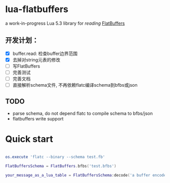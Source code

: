 # lua-flatbuffers

a work-in-progress Lua 5.3 library for *reading* [FlatBuffers][flatbuffers]

## 开发计划：

* [x] buffer.read: 检查buffer边界范围
* [x] 去掉对string元表的修改
* [ ] 写FlatBuffers
* [ ] 完善测试
* [ ] 完善文档
* [ ] 直接解析schema文件, 不再依赖flatc编译schema到bfbs或json

## TODO

* parse schema, do not depend flatc to compile schema to bfbs/json
* flatbuffers write support

# Quick start


```lua

os.execute 'flatc --binary --schema test.fb'

FlatBuffersSchema = FlatBuffers.bfbs('test.bfbs')

your_message_as_a_lua_table = FlatBuffersSchema:decode('a buffer encode a message in FlatBuffers format')

```

[flatbuffers]: https://github.com/google/flatbuffers
